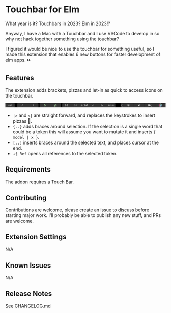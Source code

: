 # Touchbar for Elm

What year is it? Touchbars in 2023? Elm in 2023!?

Anyway, I have a Mac with a Touchbar and I use VSCode to develop in so why not hack together something using the touchbar?

I figured it would be nice to use the touchbar for something useful, so I made this extension that enables 6 new buttons for faster development of elm apps. ⏩

## Features

The extension adds brackets, pizzas and let-in as quick to access icons on the touchbar.

![screenshot showing the expected layout](./vscode-touchbar-elm.png)

- `|>` and `<|` are straight forward, and replaces the keystrokes to insert pizzas 🍕.
- `{..}` adds braces around selection. If the selection is a single word that could be a token this will assume you want to mutate it and inserts `{ model | x }`.
- `[..]` inserts braces around the selected text, and places cursor at the end.
- `→ƒ Ref` opens all references to the selected token.

## Requirements

The addon requires a Touch Bar.

## Contributing

Contributions are welcome, please create an issue to discuss before starting major work. I'll probably be able to publish any new stuff, and PRs are welcome.

## Extension Settings

N/A

## Known Issues

N/A

## Release Notes

See CHANGELOG.md
